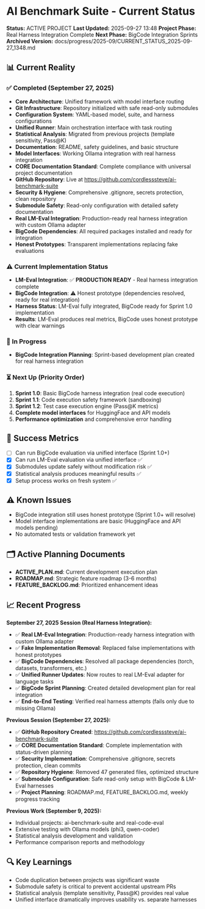 # AI Benchmark Suite - Current Status
**Status:** ACTIVE PROJECT
**Last Updated:** 2025-09-27 13:48
**Project Phase:** Real Harness Integration Complete
**Next Phase:** BigCode Integration Sprints
**Archived Version:** docs/progress/2025-09/CURRENT_STATUS_2025-09-27_1348.md

## 📊 Current Reality

### ✅ Completed (September 27, 2025)
- **Core Architecture**: Unified framework with model interface routing
- **Git Infrastructure**: Repository initialized with safe read-only submodules
- **Configuration System**: YAML-based model, suite, and harness configurations
- **Unified Runner**: Main orchestration interface with task routing
- **Statistical Analysis**: Migrated from previous projects (template sensitivity, Pass@K)
- **Documentation**: README, safety guidelines, and basic structure
- **Model Interfaces**: Working Ollama integration with real harness integration
- **CORE Documentation Standard**: Complete compliance with universal project documentation
- **GitHub Repository**: Live at https://github.com/cordlesssteve/ai-benchmark-suite
- **Security & Hygiene**: Comprehensive .gitignore, secrets protection, clean repository
- **Submodule Safety**: Read-only configuration with detailed safety documentation
- **Real LM-Eval Integration**: Production-ready real harness integration with custom Ollama adapter
- **BigCode Dependencies**: All required packages installed and ready for integration
- **Honest Prototypes**: Transparent implementations replacing fake evaluations

### ⚠️ Current Implementation Status
- **LM-Eval Integration**: ✅ **PRODUCTION READY** - Real harness integration complete
- **BigCode Integration**: ⚠️ Honest prototype (dependencies resolved, ready for real integration)
- **Harness Status**: LM-Eval fully integrated, BigCode ready for Sprint 1.0 implementation
- **Results**: LM-Eval produces real metrics, BigCode uses honest prototype with clear warnings

### 🔄 In Progress
- **BigCode Integration Planning**: Sprint-based development plan created for real harness integration

### ⏳ Next Up (Priority Order)
1. **Sprint 1.0**: Basic BigCode harness integration (real code execution)
2. **Sprint 1.1**: Code execution safety framework (sandboxing)
3. **Sprint 1.2**: Test case execution engine (Pass@K metrics)
4. **Complete model interfaces** for HuggingFace and API models
5. **Performance optimization** and comprehensive error handling

## 🎯 Success Metrics
- [ ] Can run BigCode evaluation via unified interface (Sprint 1.0+)
- [x] Can run LM-Eval evaluation via unified interface ✅
- [x] Submodules update safely without modification risk ✅
- [x] Statistical analysis produces meaningful results ✅
- [x] Setup process works on fresh system ✅

## ⚠️ Known Issues
- BigCode integration still uses honest prototype (Sprint 1.0+ will resolve)
- Model interface implementations are basic (HuggingFace and API models pending)
- No automated tests or validation framework yet

## 🗂️ Active Planning Documents
- **ACTIVE_PLAN.md**: Current development execution plan
- **ROADMAP.md**: Strategic feature roadmap (3-6 months)
- **FEATURE_BACKLOG.md**: Prioritized enhancement ideas

## 📈 Recent Progress
**September 27, 2025 Session (Real Harness Integration):**
- ✅ **Real LM-Eval Integration**: Production-ready harness integration with custom Ollama adapter
- ✅ **Fake Implementation Removal**: Replaced false implementations with honest prototypes
- ✅ **BigCode Dependencies**: Resolved all package dependencies (torch, datasets, transformers, etc.)
- ✅ **Unified Runner Updates**: Now routes to real LM-Eval adapter for language tasks
- ✅ **BigCode Sprint Planning**: Created detailed development plan for real integration
- ✅ **End-to-End Testing**: Verified real harness attempts (fails only due to missing Ollama)

**Previous Session (September 27, 2025):**
- ✅ **GitHub Repository Created**: https://github.com/cordlesssteve/ai-benchmark-suite
- ✅ **CORE Documentation Standard**: Complete implementation with status-driven planning
- ✅ **Security Implementation**: Comprehensive .gitignore, secrets protection, clean commits
- ✅ **Repository Hygiene**: Removed 47 generated files, optimized structure
- ✅ **Submodule Configuration**: Safe read-only setup with BigCode & LM-Eval harnesses
- ✅ **Project Planning**: ROADMAP.md, FEATURE_BACKLOG.md, weekly progress tracking

**Previous Work (September 9, 2025):**
- Individual projects: ai-benchmark-suite and real-code-eval
- Extensive testing with Ollama models (phi3, qwen-coder)
- Statistical analysis development and validation
- Performance comparison reports and methodology

## 🔍 Key Learnings
- Code duplication between projects was significant waste
- Submodule safety is critical to prevent accidental upstream PRs
- Statistical analysis (template sensitivity, Pass@K) provides real value
- Unified interface dramatically improves usability vs. separate harnesses